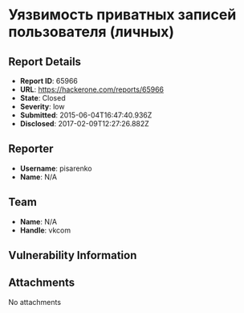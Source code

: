 # Уязвимость приватных записей пользователя (личных)

## Report Details
- **Report ID**: 65966
- **URL**: https://hackerone.com/reports/65966
- **State**: Closed
- **Severity**: low
- **Submitted**: 2015-06-04T16:47:40.936Z
- **Disclosed**: 2017-02-09T12:27:26.882Z

## Reporter
- **Username**: pisarenko
- **Name**: N/A

## Team
- **Name**: N/A
- **Handle**: vkcom

## Vulnerability Information


## Attachments
No attachments
